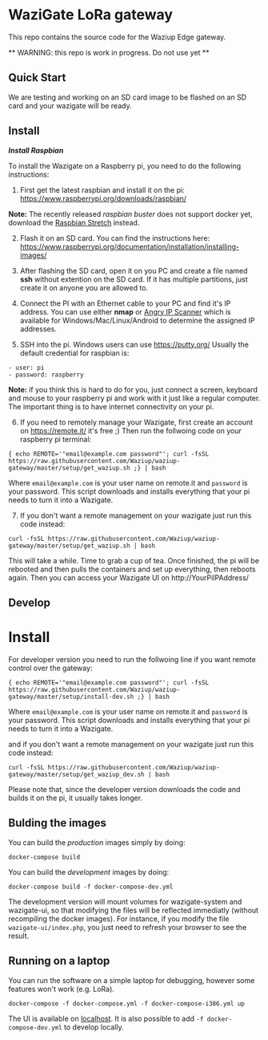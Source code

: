 WaziGate LoRa gateway
=====================

This repo contains the source code for the Waziup Edge gateway.

** WARNING: this repo is work in progress. Do not use yet **

Quick Start
-----------

We are testing and working on an SD card image to be flashed on an SD card and your wazigate will be ready.


Install
-------

***Install Raspbian***

To install the Wazigate on a Raspberry pi, you need to do the following instructions:

1. First get the latest raspbian and install it on the pi: https://www.raspberrypi.org/downloads/raspbian/

**Note:** The recently released _raspbian buster_ does not support docker yet, download the [Raspbian Stretch](https://downloads.raspberrypi.org/raspbian_lite/images/raspbian_lite-2019-04-09/2019-04-08-raspbian-stretch-lite.zip) instead.

2. Flash it on an SD card. You can find the instructions here: https://www.raspberrypi.org/documentation/installation/installing-images/

3. After flashing the SD card, open it on you PC and create a file named **ssh** without extention on the SD card. If it has multiple partitions, just create it on anyone you are allowed to.

4. Connect the PI with an Ethernet cable to your PC and find it's IP address. You can use either **nmap** or [Angry IP Scanner](http://angryip.org/) which is available for Windows/Mac/Linux/Android to determine the assigned IP addresses.

5. SSH into the pi. Windows users can use https://putty.org/
Usually the default credential for raspbian is:

```
- user: pi
- password: raspberry
```
**Note:** if you think this is hard to do for you, just connect a screen, keyboard and mouse to your raspberry pi and work with it just like a regular computer. The important thing is to have internet connectivity on your pi.

6. If you need to remotely manage your Wazigate, first create an account on https://remote.it/ it's free ;)
Then run the follwoing code on your raspberry pi terminal:

```
{ echo REMOTE='"email@example.com password"'; curl -fsSL https://raw.githubusercontent.com/Waziup/waziup-gateway/master/setup/get_waziup.sh ;} | bash
```
Where `email@example.com` is your user name on remote.it and `password` is your password. This script downloads and installs everything that your pi needs to turn it into a Wazigate.

7. If you don't want a remote management on your wazigate just run this code instead:

```
curl -fsSL https://raw.githubusercontent.com/Waziup/waziup-gateway/master/setup/get_waziup.sh | bash
```

This will take a while. Time to grab a cup of tea.
Once finished, the pi will be rebooted and then pulls the containers and set up everything, then reboots again.
Then you can access your Wazigate UI on http://YourPiIPAddress/

Develop
-------

Install
=======

For developer version you need to run the follwoing line if you want remote control over the gateway:

```
{ echo REMOTE='"email@example.com password"'; curl -fsSL https://raw.githubusercontent.com/Waziup/waziup-gateway/master/setup/install-dev.sh ;} | bash
```
Where `email@example.com` is your user name on remote.it and `password` is your password. This script downloads and installs everything that your pi needs to turn it into a Wazigate.

and if you don't want a remote management on your wazigate just run this code instead:

```
curl -fsSL https://raw.githubusercontent.com/Waziup/waziup-gateway/master/setup/get_waziup_dev.sh | bash
```

Please note that, since the developer version downloads the code and builds it on the pi, it usually takes longer.


Bulding the images
------------------

You can build the *production* images simply by doing:
```
docker-compose build
```

You can build the *development* images by doing:
```
docker-compose build -f docker-compose-dev.yml
```

The development version will mount volumes for wazigate-system and wazigate-ui, so that modifying the files will be reflected immediatly (without recompiling the docker images).
For instance, if you modify the file `wazigate-ui/index.php`, you just need to refresh your browser to see the result.


Running on a laptop
-------------------

You can run the software on a simple laptop for debugging, however some features won't work (e.g. LoRa).
```
docker-compose -f docker-compose.yml -f docker-compose-i386.yml up
```
The UI is available on [localhost](http://localhost).
It is also possible to add `-f docker-compose-dev.yml` to develop locally.
